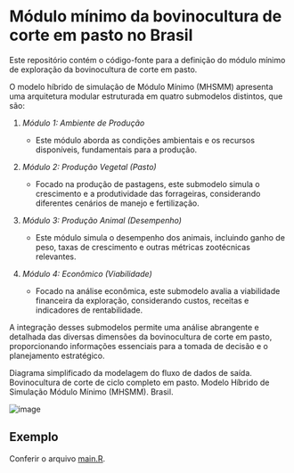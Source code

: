# Módulo mínimo da bovinocultura de corte em pasto no Brasil

Este repositório contém o código-fonte para a definição do módulo mínimo de exploração da bovinocultura de corte em pasto.

O modelo híbrido de simulação de Módulo Mínimo (MHSMM) apresenta uma arquitetura modular estruturada em quatro submodelos distintos, que são:

1. *Módulo 1: Ambiente de Produção*
   - Este módulo aborda as condições ambientais e os recursos disponíveis, fundamentais para a produção.
     
2. *Módulo 2: Produção Vegetal (Pasto)*
   - Focado na produção de pastagens, este submodelo simula o crescimento e a produtividade das forrageiras, considerando diferentes cenários de manejo e fertilização.

3. *Módulo 3: Produção Animal (Desempenho)*
   - Este módulo simula o desempenho dos animais, incluindo ganho de peso, taxas de crescimento e outras métricas zootécnicas relevantes.

4. *Módulo 4: Econômico (Viabilidade)*
   - Focado na análise econômica, este submodelo avalia a viabilidade financeira da exploração, considerando custos, receitas e indicadores de rentabilidade.

A integração desses submodelos permite uma análise abrangente e detalhada das diversas dimensões da bovinocultura de corte em pasto, proporcionando informações essenciais para a tomada de decisão e o planejamento estratégico.

Diagrama simplificado da modelagem do fluxo de dados de saída. Bovinocultura de corte de ciclo completo em pasto. Modelo Híbrido de Simulação Módulo Mínimo (MHSMM). Brasil.
 
 ![image](https://github.com/user-attachments/assets/b39c716f-f66b-4ea7-8d42-8b50cde28aae)



## Exemplo

Conferir o arquivo [main.R](R/main.R).
